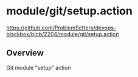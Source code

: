# module/git/setup.action

https://github.com/ProblemSetters/devops-blackbox/blob/2204/module/git/setup.action

## Overview

Git module "setup" action



